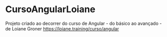 # CursoAngularLoiane

Projeto criado ao decorrer do curso de Angular - do básico ao avançado - de Loiane Groner https://loiane.training/curso/angular
